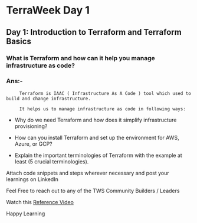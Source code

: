 # TerraWeek Day 1

## Day 1: Introduction to Terraform and Terraform Basics

### What is Terraform and how can it help you manage infrastructure as code?
### Ans:- 
         Terraform is IAAC ( Infrastructure As A Code ) tool which used to build and change infrastructure.
         
         It helps us to manage infrastructure as code in following ways:
  

- Why do we need Terraform and how does it simplify infrastructure provisioning?

- How can you install Terraform and set up the environment for AWS, Azure, or GCP?

- Explain the important terminologies of Terraform with the example at least (5 crucial terminologies).

Attach code snippets and steps wherever necessary and post your learnings on LinkedIn

Feel Free to reach out to any of the TWS Community Builders / Leaders

Watch this [Reference Video](https://www.youtube.com/live/965CaSveIEI?feature=share)

Happy Learning 
